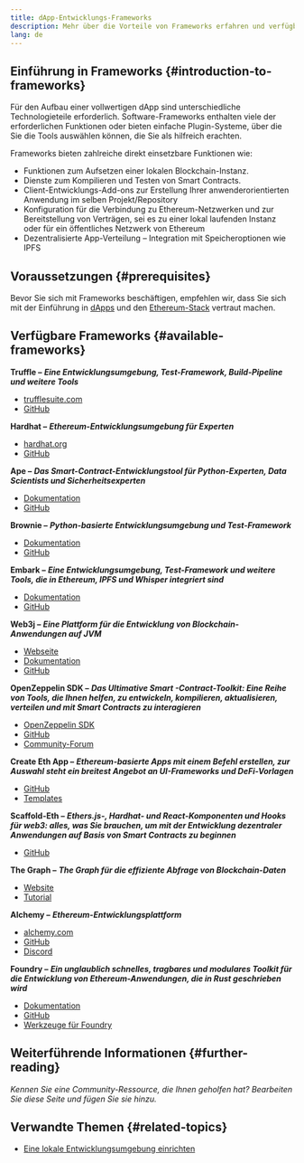 ```yaml
---
title: dApp-Entwicklungs-Frameworks
description: Mehr über die Vorteile von Frameworks erfahren und verfügbare Optionen vergleichen
lang: de
---
```


## Einführung in Frameworks {#introduction-to-frameworks}

Für den Aufbau einer vollwertigen dApp sind unterschiedliche Technologieteile erforderlich. Software-Frameworks enthalten viele der erforderlichen Funktionen oder bieten einfache Plugin-Systeme, über die Sie die Tools auswählen können, die Sie als hilfreich erachten.

Frameworks bieten zahlreiche direkt einsetzbare Funktionen wie:

- Funktionen zum Aufsetzen einer lokalen Blockchain-Instanz.
- Dienste zum Kompilieren und Testen von Smart Contracts.
- Client-Entwicklungs-Add-ons zur Erstellung Ihrer anwenderorientierten Anwendung im selben Projekt/Repository
- Konfiguration für die Verbindung zu Ethereum-Netzwerken und zur Bereitstellung von Verträgen, sei es zu einer lokal laufenden Instanz oder für ein öffentliches Netzwerk von Ethereum
- Dezentralisierte App-Verteilung – Integration mit Speicheroptionen wie IPFS

## Voraussetzungen {#prerequisites}

Bevor Sie sich mit Frameworks beschäftigen, empfehlen wir, dass Sie sich mit der Einführung in [dApps](/developers/docs/dapps/) und den [Ethereum-Stack](/developers/docs/ethereum-stack/) vertraut machen.

## Verfügbare Frameworks {#available-frameworks}

**Truffle –** **_Eine Entwicklungsumgebung, Test-Framework, Build-Pipeline und weitere Tools_**

- [trufflesuite.com](https://www.trufflesuite.com/)
- [GitHub](https://github.com/trufflesuite/truffle)

**Hardhat –** **_Ethereum-Entwicklungsumgebung für Experten_**

- [hardhat.org](https://hardhat.org)
- [GitHub](https://github.com/nomiclabs/hardhat)

**Ape –** **_Das Smart-Contract-Entwicklungstool für Python-Experten, Data Scientists und Sicherheitsexperten_**

- [Dokumentation](https://docs.apeworx.io/ape/stable/)
- [GitHub](https://github.com/ApeWorX/ape)

**Brownie –** **_Python-basierte Entwicklungsumgebung und Test-Framework_**

- [Dokumentation](https://eth-brownie.readthedocs.io/en/latest/)
- [GitHub](https://github.com/eth-brownie/brownie)

**Embark –** **_Eine Entwicklungsumgebung, Test-Framework und weitere Tools, die in Ethereum, IPFS und Whisper integriert sind_**

- [Dokumentation](https://embark.status.im/docs/)
- [GitHub](https://github.com/embark-framework/embark)

**Web3j –** **_Eine Plattform für die Entwicklung von Blockchain-Anwendungen auf JVM_**

- [Webseite](https://www.web3labs.com/web3j-sdk)
- [Dokumentation](https://docs.web3j.io)
- [GitHub](https://github.com/web3j/web3j)

**OpenZeppelin SDK –** **_Das Ultimative Smart -Contract-Toolkit: Eine Reihe von Tools, die Ihnen helfen, zu entwickeln, kompilieren, aktualisieren, verteilen und mit Smart Contracts zu interagieren_**

- [OpenZeppelin SDK](https://openzeppelin.com/sdk/)
- [GitHub](https://github.com/OpenZeppelin/openzeppelin-sdk)
- [Community-Forum](https://forum.openzeppelin.com/c/support/17)

**Create Eth App –** **_Ethereum-basierte Apps mit einem Befehl erstellen, zur Auswahl steht ein breitest Angebot an UI-Frameworks und DeFi-Vorlagen_**

- [GitHub](https://github.com/paulrberg/create-eth-app)
- [Templates](https://github.com/PaulRBerg/create-eth-app/tree/develop/templates)

**Scaffold-Eth –** **_Ethers.js-, Hardhat- und React-Komponenten und Hooks für web3: alles, was Sie brauchen, um mit der Entwicklung dezentraler Anwendungen auf Basis von Smart Contracts zu beginnen_**

- [GitHub](https://github.com/austintgriffith/scaffold-eth)

**The Graph –** **_The Graph für die effiziente Abfrage von Blockchain-Daten_**

- [Website](https://thegraph.com/)
- [Tutorial](/developers/tutorials/the-graph-fixing-web3-data-querying/)

**Alchemy –** **_Ethereum-Entwicklungsplattform_**

- [alchemy.com](https://www.alchemy.com/)
- [GitHub](https://github.com/alchemyplatform)
- [Discord](https://discord.com/invite/A39JVCM)

**Foundry –** **_Ein unglaublich schnelles, tragbares und modulares Toolkit für die Entwicklung von Ethereum-Anwendungen, die in Rust geschrieben wird_**

- [Dokumentation](https://onbjerg.github.io/foundry-book/)
- [GitHub](https://github.com/gakonst/foundry/)
- [Werkzeuge für Foundry](https://github.com/crisgarner/awesome-foundry)

## Weiterführende Informationen {#further-reading}

_Kennen Sie eine Community-Ressource, die Ihnen geholfen hat? Bearbeiten Sie diese Seite und fügen Sie sie hinzu._

## Verwandte Themen {#related-topics}

- [Eine lokale Entwicklungsumgebung einrichten](/developers/local-environment/)
